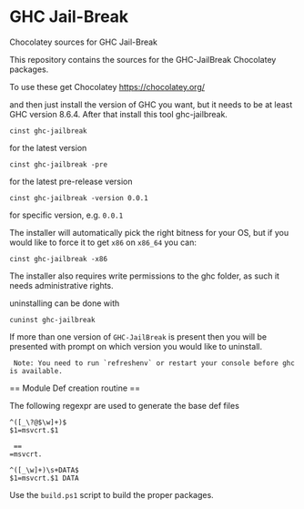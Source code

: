 # GHC Jail-Break
Chocolatey sources for GHC Jail-Break

This repository contains the sources for the GHC-JailBreak Chocolatey packages.

To use these get Chocolatey https://chocolatey.org/

and then just install the version of GHC you want, but it needs to be at least GHC version 8.6.4.  After that install this tool ghc-jailbreak.

    cinst ghc-jailbreak

for the latest version

    cinst ghc-jailbreak -pre

for the latest pre-release version

    cinst ghc-jailbreak -version 0.0.1

for  specific version, e.g. `0.0.1`

The installer will automatically pick the right bitness for your OS, but if you would
like to force it to get `x86` on `x86_64` you can:

    cinst ghc-jailbreak -x86

The installer also requires write permissions to the ghc folder, as such it needs administrative rights.

uninstalling can be done with

    cuninst ghc-jailbreak

If more than one version of `GHC-JailBreak` is present then you will be presented with prompt on which version you
would like to uninstall.

     Note: You need to run `refreshenv` or restart your console before ghc is available.


== Module Def creation routine ==

The following regexpr are used to generate the base def files

```
^([_\?@$\w]+)$
$1=msvcrt.$1

 ==
=msvcrt.

^([_\w]+)\s+DATA$
$1=msvcrt.$1 DATA
```

Use the `build.ps1` script to build the proper packages.
